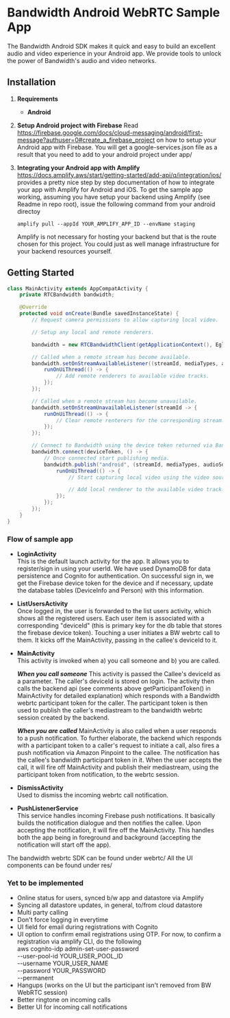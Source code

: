 # Bandwidth Android WebRTC Sample App

The Bandwidth Android SDK makes it quick and easy to build an excellent audio and video experience in your Android app. We provide tools to unlock the power of Bandwidth's audio and video networks.

## Installation

1. **Requirements**

    * **Android**

2. **Setup Android project with Firebase**
        Read https://firebase.google.com/docs/cloud-messaging/android/first-message?authuser=0#create_a_firebase_project
        on how to setup your Android app with Firebase. You will get a google-services.json file as a result
        that you need to add to your android project under app/

3. **Integrating your Android app with Amplify**
        https://docs.amplify.aws/start/getting-started/add-api/q/integration/ios/ provides a pretty nice
        step by step documentation of how to integrate your app with Amplify for Android and iOS.
        To get the sample app working, assuming you have setup your backend using Amplify (see Readme in repo root), issue the following command from your android directoy
    ```
    amplify pull --appId YOUR_AMPLIFY_APP_ID --envName staging
    ```

    Amplify is not necessary for hosting your backend but that is the route chosen for this project. You could just as well manage infrastructure for your backend resources yourself.
    
## Getting Started

```java
class MainActivity extends AppCompatActivity {
    private RTCBandwidth bandwidth;

    @Override
    protected void onCreate(Bundle savedInstanceState) {
        // Request camera permissions to allow capturing local video.

        // Setup any local and remote renderers.

        bandwidth = new RTCBandwidthClient(getApplicationContext(), EglBase.create().getEglBaseContext());

        // Called when a remote stream has become available.
        bandwidth.setOnStreamAvailableListener((streamId, mediaTypes, audioTracks, videoTracks, alias) -> {
            runOnUiThread(() -> {
                // Add remote renderers to available video tracks.
            });
        });

        // Called when a remote stream has become unavailable.
        bandwidth.setOnStreamUnavailableListener(streamId -> {
            runOnUiThread(() -> {
                // Clear remote renterers for the corresponding stream.
            });
        });

        // Connect to Bandwidth using the device token returned via Bandwidth's server-side WebRTC APIs.
        bandwidth.connect(deviceToken, () -> {
            // Once connected start publishing media.
            bandwidth.publish("android", (streamId, mediaTypes, audioSource, audioTrack, videoSource, videoTrack) -> {
                runOnUiThread(() -> {
                    // Start capturing local video using the video source.

                    // Add local renderer to the available video track.
                });
            });
        });
    }
}
```

### Flow of sample app

- **LoginActivity** \
    This is the default launch activity for the app. It allows you to register/sign in using your userId.
    We have used DynamoDB for data persistence and Cognito for authentication. On successful sign in, we
    get the Firebase device token for the device and if necessary, update the database tables
    (DeviceInfo and Person) with this information.

- **ListUsersActivity** \
    Once logged in, the user is forwarded to the list users activity, which shows all the registered users.
    Each user item is associated with a corresponding "deviceId" (this is primary key for the db table
    that stores the firebase device token).
    Touching a user initiates a BW webrtc call to them. It kicks off the MainActivity, passing in the
    callee's deviceId to it.

- **MainActivity** \
    This activity is invoked when a) you call someone and b) you are called.

    ***When you call someone***
        This activity is passed the Callee's deviceId as a parameter. The caller's deviceId is stored on
        login. The activity then calls the backend api (see comments above getParticipantToken() in
        MainActivity for detailed explanation) which responds with a Bandwidth webrtc participant token
        for the caller. The participant token is then used to publish the caller's mediastream to the
        bandwidth webrtc session created by the backend.

    ***When you are called***
        MainActivity is also called when a user responds to a push notification. To further elaborate, the
        backend which responds with a participant token to a caller's request to initiate a call, also fires
        a push notification via Amazon Pinpoint to the callee. The notification has the callee's bandwidth
        participant token in it. When the user accepts the call, it will fire off MainActivity and publish
        their mediastream, using the participant token from notification, to the webrtc session.

- **DismissActivity** \
    Used to dismiss the incoming webrtc call notification.

- **PushListenerService** \
    This service handles incoming Firebase push notifications. It basically builds the notification
    dialogue and then notifies the callee. Upon accepting the notification, it will fire off the
    MainActivity. This handles both the app being in foreground and background (accepting the notification
    will start off the app).

The bandwidth webrtc SDK can be found under webrtc/ All the UI components can be found under res/

### Yet to be implemented

- Online status for users, synced b/w app and datastore via Amplify
- Syncing all datastore updates, in general, to/from cloud datastore
- Multi party calling
- Don't force logging in everytime
- UI field for email during registrations with Cognito
- UI option to confirm email registrations using OTP. For now, to confirm a registration via amplify CLI, do the following \
    aws cognito-idp admin-set-user-password \
         --user-pool-id YOUR_USER_POOL_ID \
        --username YOUR_USER_NAME \
        --password YOUR_PASSWORD \
        --permanent
- Hangups (works on the UI but the participant isn't removed from BW WebRTC session)
- Better ringtone on incoming calls
- Better UI for incoming call notifications
